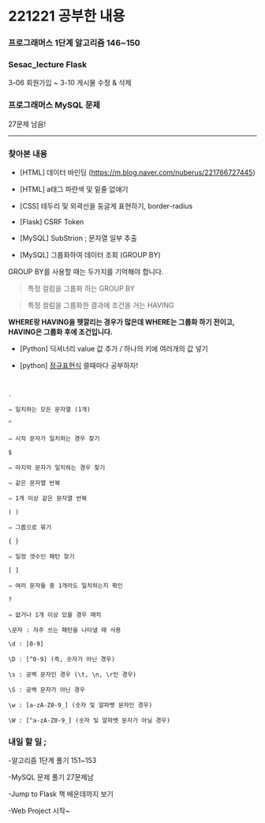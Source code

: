 # 221221 공부한 내용

### 프로그래머스 1단계 알고리즘 146~150

### Sesac_lecture Flask

3-06 회원가입 ~
3-10 게시물 수정 & 삭제

### 프로그래머스 MySQL 문제

27문제 남음!

---

### 찾아본 내용

- [HTML] 데이터 바인딩
  (https://m.blog.naver.com/nuberus/221766727445)

- [HTML] a태그 파란색 및 밑줄 없애기

- [CSS] 테두리 및 외곽선을 둥글게 표현하기, border-radius

- [Flask] CSRF Token

- [MySQL] SubStrion ; 문자열 일부 추출

- [MySQL] 그룹화하여 데이터 조회 (GROUP BY)

GROUP BY를 사용할 때는 두가지를 기억해야 합니다.

> 특정 컬럼을 그룹화 하는 GROUP BY

> 특정 컬럼을 그룹화한 결과에 조건을 거는 HAVING

**WHERE랑 HAVING을 헷깔리는 경우가 많은데 WHERE는 그룹화 하기 전이고, HAVING은 그룹화 후에 조건입니다.**

- [Python] 딕셔너리 value 값 추가 / 하나의 키에 여러개의 값 넣기

- [python] [정규표현식](https://velog.io/@dndb3599/%EC%A0%90%ED%94%84-%ED%88%AC-%ED%8C%8C%EC%9D%B4%EC%8D%AC-Chapter-08-%EC%A0%95%EA%B7%9C%ED%91%9C%ED%98%84%EC%8B%9D%EC%9D%B4%EB%9E%80-%ED%8C%8C%EC%9D%B4%EC%8D%AC-%EC%A0%95%EA%B7%9C%ED%91%9C%ED%98%84%EC%8B%9D%EC%9D%98-%EA%B8%B0%EC%B4%88%EC%99%80-%ED%99%9C%EC%9A%A9)
  쓸때마다 공부하자!

```


.

⇒ 일치하는 모든 문자열 (1개)

^

⇒ 시작 문자가 일치하는 경우 찾기

$

⇒ 마지막 문자가 일치하는 경우 찾기

⇒ 같은 문자열 반복

⇒ 1개 이상 같은 문자열 반복

( )

⇒ 그룹으로 묶기

{ }

⇒ 일정 갯수인 패턴 찾기

[ ]

⇒ 여러 문자들 중 1개라도 일치하는지 확인

?

⇒ 없거나 1개 이상 있을 경우 매치

\문자 : 자주 쓰는 패턴을 나타낼 때 사용

\d : [0-9]

\D : [^0-9] (즉, 숫자가 아닌 경우)

\s : 공백 문자인 경우 (\t, \n, \r인 경우)

\S : 공백 문자가 아닌 경우

\w : [a-zA-Z0-9_] (숫자 및 알파벳 문자인 경우)

\W : [^a-zA-Z0-9_] (숫자 및 알파벳 문자가 아닐 경우)
```

### 내일 할 일 ;

-알고리즘 1단계 풀기 151~153

-MySQL 문제 풀기 27문제남

-Jump to Flask 책 배운데까지 보기

-Web Project 시작~
